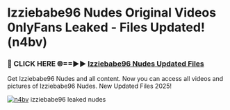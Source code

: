 # Izziebabe96 Nudes Original Videos 0nlyFans Leaked - Files Updated! (n4bv)

<h3>🔴 CLICK HERE 🌐==►► <a href="https://tinyurl.com/5h6xmrr3" rel="nofollow">Izziebabe96 Nudes Updated Files</a></h3>

Get Izziebabe96 Nudes and all content. Now you can access all videos and pictures of Izziebabe96 Nudes. New Updated Files 2025!

[![n4bv](https://i.imgur.com/KVD873Z.gif)](https://tinyurl.com/5h6xmrr3)
izziebabe96 leaked nudes